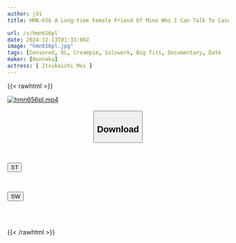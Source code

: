 ```yaml
---
author: j91
title: HMN-656 A Long-time Female Friend Of Mine Who I Can Talk To Casually Complains That At Work, Both Her Superiors And Subordinates Think She's A Good Worker, And That She Wants To Show Her Weakness Sometimes, So I Took Her On A Date To An Izakaya And A Batting Center, But We Got So Excited That We Missed The Last Train And Ended Up Staying The Night At A Love Hotel. Tomorrow Morning... Itsukaichi Mei

url: /v/hmn656pl
date: 2024-12-13T01:33:00Z
image: "hmn656pl.jpg"
tags: [Censored, OL, Creampie, Solowork, Big Tits, Documentary, Date	]
maker: [Honnaka]
actress: [ Itsukaichi Mei ]
---
```



{{< rawhtml >}}

<div class="video" data-videoid="WVWbP6klAgTbOpd">
    <a href="javascript:;">
        <img src="/v/hmn656pl/hmn656pl.jpg" width="WIDTH" height="HEIGHT" alt="hmn656pl.mp4" loading="lazy">
    </a>
</div>

<script type="text/javascript" src="https://j91.asia/asset/on-demand-st.js"></script>

<br>
  <link rel="stylesheet" href="https://j91.asia/asset/bs5.css">
  
  <center>
  <button class="btn btn-primary" type="button" data-bs-toggle="collapse" data-bs-target=".multi-collapse" aria-expanded="false" aria-controls="multiCollapseExample1 multiCollapseExample2"><h2>Download</h2></button></center>
</p>
<div class="row">
  <div class="col">
    <div class="collapse multi-collapse" id="multiCollapseExample1">
      <div class="card card-body">
	      	      <br>
<div class="buttons">  
<p><a href="/v/hmn656pl/st.html" target="_blank"><button class="btn-hover color-3"><i class="fa fa-download"></i> ST</button></a></p></div>
    </div>
  </div>
</div>
  <div class="col">
    <div class="collapse multi-collapse" id="multiCollapseExample2">
      <div class="card card-body">
	      <br>
<div class="buttons">
<p><a href="/v/hmn656pl/sw.html" target="_blank"><button class="btn-hover color-2"><i class="fa fa-download"></i> SW</button></a></p></div>
<br><br>
      </div>
    </div>
  </div>
</div>

{{< /rawhtml >}}